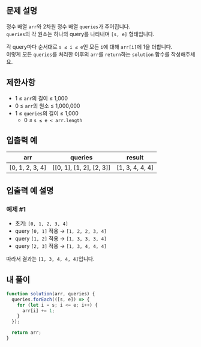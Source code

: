 ## 문제 설명

정수 배열 `arr`와 2차원 정수 배열 `queries`가 주어집니다.  
`queries`의 각 원소는 하나의 query를 나타내며 `[s, e]` 형태입니다.

각 query마다 순서대로 `s ≤ i ≤ e`인 모든 `i`에 대해 `arr[i]`에 1을 더합니다.  
이렇게 모든 `queries`를 처리한 이후의 `arr`를 `return`하는 `solution` 함수를 작성해주세요.

## 제한사항

- 1 ≤ `arr`의 길이 ≤ 1,000
- 0 ≤ `arr`의 원소 ≤ 1,000,000
- 1 ≤ `queries`의 길이 ≤ 1,000
  - 0 ≤ `s ≤ e < arr.length`

## 입출력 예

| arr             | queries                  | result          |
| --------------- | ------------------------ | --------------- |
| [0, 1, 2, 3, 4] | [[0, 1], [1, 2], [2, 3]] | [1, 3, 4, 4, 4] |

## 입출력 예 설명

### 예제 #1

- 초기: `[0, 1, 2, 3, 4]`
- query `[0, 1]` 적용 → `[1, 2, 2, 3, 4]`
- query `[1, 2]` 적용 → `[1, 3, 3, 3, 4]`
- query `[2, 3]` 적용 → `[1, 3, 4, 4, 4]`

따라서 결과는 `[1, 3, 4, 4, 4]`입니다.

## 내 풀이

```js
function solution(arr, queries) {
  queries.forEach(([s, e]) => {
    for (let i = s; i <= e; i++) {
      arr[i] += 1;
    }
  });

  return arr;
}
```
